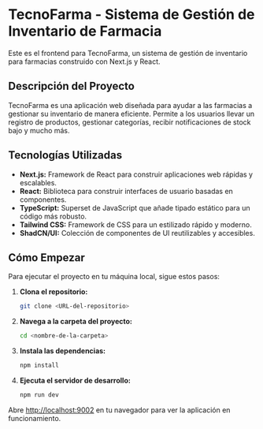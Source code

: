 # TecnoFarma - Sistema de Gestión de Inventario de Farmacia

Este es el frontend para TecnoFarma, un sistema de gestión de inventario para farmacias construido con Next.js y React.

## Descripción del Proyecto

TecnoFarma es una aplicación web diseñada para ayudar a las farmacias a gestionar su inventario de manera eficiente. Permite a los usuarios llevar un registro de productos, gestionar categorías, recibir notificaciones de stock bajo y mucho más.

## Tecnologías Utilizadas

*   **Next.js:** Framework de React para construir aplicaciones web rápidas y escalables.
*   **React:** Biblioteca para construir interfaces de usuario basadas en componentes.
*   **TypeScript:** Superset de JavaScript que añade tipado estático para un código más robusto.
*   **Tailwind CSS:** Framework de CSS para un estilizado rápido y moderno.
*   **ShadCN/UI:** Colección de componentes de UI reutilizables y accesibles.

## Cómo Empezar

Para ejecutar el proyecto en tu máquina local, sigue estos pasos:

1.  **Clona el repositorio:**
    ```bash
    git clone <URL-del-repositorio>
    ```

2.  **Navega a la carpeta del proyecto:**
    ```bash
    cd <nombre-de-la-carpeta>
    ```

3.  **Instala las dependencias:**
    ```bash
    npm install
    ```

4.  **Ejecuta el servidor de desarrollo:**
    ```bash
    npm run dev
    ```

Abre [http://localhost:9002](http://localhost:9002) en tu navegador para ver la aplicación en funcionamiento.
